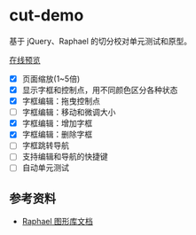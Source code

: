 # cut-demo

基于 jQuery、Raphael 的切分校对单元测试和原型。

[在线预览](http://ggbstudy.top/cut/)

- [x] 页面缩放(1~5倍)
- [x] 显示字框和控制点，用不同颜色区分各种状态
- [x] 字框编辑：拖曳控制点
- [ ] 字框编辑：移动和微调大小
- [x] 字框编辑：增加字框
- [x] 字框编辑：删除字框
- [ ] 字框跳转导航
- [ ] 支持编辑和导航的快捷键
- [ ] 自动单元测试

## 参考资料

- [Raphael 图形库文档](http://dmitrybaranovskiy.github.io/raphael/reference.html)
